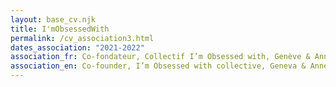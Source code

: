 ```yaml
---
layout: base_cv.njk
title: I'mObsessedWith
permalink: /cv_association3.html
dates_association: "2021-2022"
association_fr: Co-fondateur, Collectif I’m Obsessed with, Genève & Annecy, CH & FR
association_en: Co-founder, I’m Obsessed with collective, Geneva & Annecy, CH & FR
---
```

